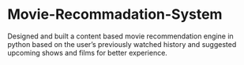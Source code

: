 # Movie-Recommadation-System
Designed and built a content based movie recommendation engine in python based on the user’s previously watched history and suggested upcoming shows and films for better experience.
